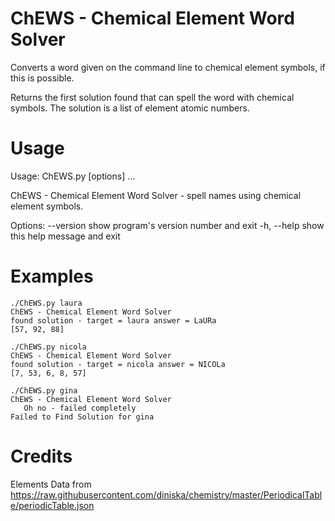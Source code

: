 # ChEWS - Chemical Element Word Solver
Converts a word given on the command line to chemical element symbols,
if this is possible.

Returns the first solution found that can spell the word with chemical symbols.
The solution is a list of element atomic numbers.

# Usage
Usage: ChEWS.py [options] <argument> ...

ChEWS - Chemical Element Word Solver - spell names using chemical element
symbols.

Options:
  --version   show program's version number and exit
  -h, --help  show this help message and exit

# Examples

```
./ChEWS.py laura
ChEWS - Chemical Element Word Solver
found solution - target = laura answer = LaURa
[57, 92, 88]

./ChEWS.py nicola
ChEWS - Chemical Element Word Solver
found solution - target = nicola answer = NICOLa
[7, 53, 6, 8, 57]

./ChEWS.py gina
ChEWS - Chemical Element Word Solver
   Oh no - failed completely
Failed to Find Solution for gina
```

# Credits
Elements Data from 
https://raw.githubusercontent.com/diniska/chemistry/master/PeriodicalTable/periodicTable.json